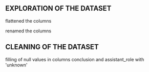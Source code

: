 ## EXPLORATION OF THE DATASET 

flattened the columns

renamed the columns

## CLEANING OF THE DATASET

filling of null values in columns conclusion and assistant_role with 'unknown' 
